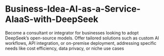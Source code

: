 # Business-Idea-AI-as-a-Service-AIaaS-with-DeepSeek
 Become a consultant or integrator for businesses looking to adopt DeepSeek’s open-source models. Offer tailored solutions such as custom AI workflows, API integration, or on-premise deployment, addressing specific needs like cost efficiency, data privacy, or niche use cases 
